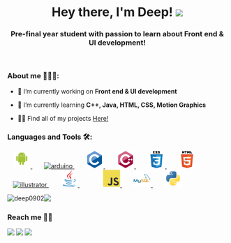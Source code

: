 <h1 align="center">Hey there, I'm Deep! <a target="_blank" rel="noopener noreferrer" href="https://raw.githubusercontent.com/MartinHeinz/MartinHeinz/master/wave.gif"><img src="https://raw.githubusercontent.com/MartinHeinz/MartinHeinz/master/wave.gif" width="30px" style="max-width:100%;"></a></h1>

<h3 align="center">Pre-final year student with passion to learn about Front end & UI development!</h3>

<!-- <p align="left"> <img src="https://komarev.com/ghpvc/?username=deep0902&label=Profile%20views&color=0e75b6&style=flat" alt="deep0902" /> </p> -->

<br>
<h3 align="left">About me 🙋🏻‍♂️:</h3>

- 🔭 I’m currently working on **Front end & UI development**

- 🌱 I’m currently learning **C++, Java, HTML, CSS, Motion Graphics**

- 👨‍💻 Find all of my projects [Here!](https://github.com/Deep0902?tab=repositories)

<h3 align="left">Languages and Tools 🛠️:</h3>
<p style="align: center; border: 1px ;"> 
    <a style="padding: 10pt; height: 50pt; width: 500pt;" href="https://developer.android.com" target="_blank"> <img src="https://raw.githubusercontent.com/devicons/devicon/master/icons/android/android-original-wordmark.svg" alt="android" width="40" height="40"/> </a> 
    <a style="padding: 10pt; height: 50pt; width: 500pt;" href="https://www.arduino.cc/" target="_blank"> <img src="https://cdn.worldvectorlogo.com/logos/arduino-1.svg" alt="arduino" width="40" height="40"/> </a> 
    <a style="padding: 10pt; height: 50pt; width: 500pt;" href="https://www.cprogramming.com/" target="_blank"> <img src="https://raw.githubusercontent.com/devicons/devicon/master/icons/c/c-original.svg" alt="c" width="40" height="40"/> </a> 
    <a style="padding: 10pt; height: 50pt; width: 500pt;" href="https://www.w3schools.com/cpp/" target="_blank"> <img src="https://raw.githubusercontent.com/devicons/devicon/master/icons/cplusplus/cplusplus-original.svg" alt="cplusplus" width="40" height="40"/> </a> 
    <a style="padding: 10pt; height: 50pt; width: 500pt;" href="https://www.w3schools.com/css/" target="_blank"> <img src="https://raw.githubusercontent.com/devicons/devicon/master/icons/css3/css3-original-wordmark.svg" alt="css3" width="40" height="40"/> </a> 
    <a style="padding: 10pt; height: 50pt; width: 500pt;" href="https://www.w3.org/html/" target="_blank"> <img src="https://raw.githubusercontent.com/devicons/devicon/master/icons/html5/html5-original-wordmark.svg" alt="html5" width="40" height="40"/> </a> 
    <a style="padding: 10pt; height: 50pt; width: 500pt;" href="https://www.adobe.com/in/products/illustrator.html" target="_blank"> <img src="https://www.vectorlogo.zone/logos/adobe_illustrator/adobe_illustrator-icon.svg" alt="illustrator" width="40" height="40"/> </a> 
    <a style="padding: 10pt; height: 50pt; width: 500pt;" href="https://www.java.com" target="_blank"> <img src="https://raw.githubusercontent.com/devicons/devicon/master/icons/java/java-original.svg" alt="java" width="40" height="40"/> </a> 
    <a style="padding: 10pt; height: 50pt; width: 500pt;" href="https://developer.mozilla.org/en-US/docs/Web/JavaScript" target="_blank"> 
    <a style="padding: 10pt; height: 50pt; width: 500pt;" href="https://raw.githubusercontent.com/devicons/devicon/master/icons/javascript/javascript-original.svg"> <img src="https://raw.githubusercontent.com/devicons/devicon/master/icons/javascript/javascript-original.svg" alt="javascript" width="40" height="40"/> </a> 
    <a style="padding: 10pt; height: 50pt; width: 500pt;" href="https://www.mysql.com/" target="_blank"> <img src="https://raw.githubusercontent.com/devicons/devicon/master/icons/mysql/mysql-original-wordmark.svg" alt="mysql" width="40" height="40"/> </a> 
    <a style="padding: 10pt; height: 50pt; width: 500pt;" href="https://www.python.org" target="_blank"> <img src="https://raw.githubusercontent.com/devicons/devicon/master/icons/python/python-original.svg" alt="python" width="40" height="40"/> </a> 
</p>



<p><img align="left" src="https://github-readme-stats.vercel.app/api/top-langs?username=deep0902&show_icons=true&title_color=ffffff&icon_color=bb2acf&text_color=daf7dc&bg_color=151515" alt="deep0902" /></p>


<img src="https://github-readme-stats.vercel.app/api?username=deep0902&&show_icons=true&title_color=ffffff&icon_color=bb2acf&text_color=daf7dc&bg_color=151515">

<br>

<h3 align="left">Reach me 🤝🏻</h3>
<p align="left">
    <a href="mailto:deeptank09@gmail.com"><img src="https://camo.githubusercontent.com/d6e6bd1947fee65b577367d94e644161abacc7bcde79c3a22d5dbf617e43949b/68747470733a2f2f696d672e736869656c64732e696f2f62616467652f2d4d61696c2d626c61636b3f7374796c653d666c6174266c6f676f3d676d61696c266c6162656c436f6c6f723d626c61636b" data-canonical-src="https://img.shields.io/badge/-Mail-black?style=flat&amp;logo=gmail&amp;labelColor=black" style="max-width:100%;"></a>
    <a href="https://www.linkedin.com/in/deeprakesh/" rel="nofollow"><img src="https://camo.githubusercontent.com/7d0530360ae5fb5cd0a4d9281db4d99ee6e7b6892b0333452e24af76e5249ad4/68747470733a2f2f696d672e736869656c64732e696f2f62616467652f2d4c696e6b6564496e2d626c75653f7374796c653d666c6174266c6f676f3d6c696e6b6564496e266c6162656c436f6c6f723d626c7565" data-canonical-src="https://img.shields.io/badge/-LinkedIn-blue?style=flat&amp;logo=linkedIn&amp;labelColor=blue" style="max-width:100%;"></a>
    <a href="https://t.me/DeepRakesh" rel="nofollow"><img src="https://camo.githubusercontent.com/737e0b1d87203403dd132ce11901574552acaca1074dde24ed41bd15c53591bf/68747470733a2f2f696d672e736869656c64732e696f2f62616467652f2d54656c656772616d2d626c61636b3f7374796c653d666c6174266c6f676f3d74656c656772616d" data-canonical-src="https://img.shields.io/badge/-Telegram-black?style=flat&amp;logo=telegram" style="max-width:100%;"></a>
  </p>

<!-- <h3 align="left">Connect with me:</h3>
<p align="left">
<a href="https://linkedin.com/in/https://www.linkedin.com/in/deeprakesh/" target="blank"><img align="center" src="https://raw.githubusercontent.com/rahuldkjain/github-profile-readme-generator/master/src/images/icons/Social/linked-in-alt.svg" alt="https://www.linkedin.com/in/deeprakesh/" height="30" width="40" /></a>
<a href="https://www.youtube.com/c/https://youtube.com/deeprakesh" target="blank"><img align="center" src="https://raw.githubusercontent.com/rahuldkjain/github-profile-readme-generator/master/src/images/icons/Social/youtube.svg" alt="https://youtube.com/deeprakesh" height="30" width="40" /></a>
</p> -->

<!---
Deep0902/Deep0902 is a ✨ special ✨ repository because its `README.md` (this file) appears on your GitHub profile.
You can click the Preview link to take a look at your changes.
--->
